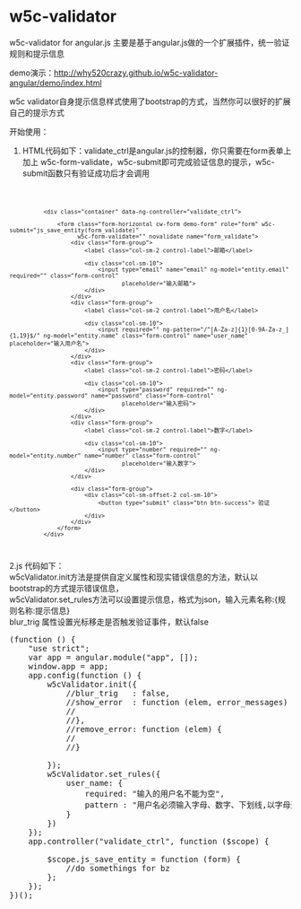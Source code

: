 w5c-validator
=====================

w5c-validator for angular.js
主要是基于angular.js做的一个扩展插件，统一验证规则和提示信息

demo演示：http://why520crazy.github.io/w5c-validator-angular/demo/index.html


w5c validator自身提示信息样式使用了bootstrap的方式，当然你可以很好的扩展自己的提示方式


开始使用：<br>
1. HTML代码如下：validate_ctrl是angular.js的控制器，你只需要在form表单上加上 w5c-form-validate，w5c-submit即可完成验证信息的提示，w5c-submit函数只有验证成功后才会调用
<code>

              <div class="container" data-ng-controller="validate_ctrl">

                  <form class="form-horizontal cw-form demo-form" role="form" w5c-submit="js_save_entity(form_validate)"
                        w5c-form-validate="" novalidate name="form_validate">
                      <div class="form-group">
                          <label class="col-sm-2 control-label">邮箱</label>

                          <div class="col-sm-10">
                              <input type="email" name="email" ng-model="entity.email" required="" class="form-control"
                                     placeholder="输入邮箱">
                          </div>
                      </div>
                      <div class="form-group">
                          <label class="col-sm-2 control-label">用户名</label>

                          <div class="col-sm-10">
                              <input required="" ng-pattern="/^[A-Za-z]{1}[0-9A-Za-z_]{1,19}$/" ng-model="entity.name" class="form-control" name="user_name" placeholder="输入用户名">
                          </div>
                      </div>
                      <div class="form-group">
                          <label class="col-sm-2 control-label">密码</label>

                          <div class="col-sm-10">
                              <input type="password" required="" ng-model="entity.password" name="password" class="form-control"
                                     placeholder="输入密码">
                          </div>
                      </div>
                      <div class="form-group">
                          <label class="col-sm-2 control-label">数字</label>

                          <div class="col-sm-10">
                              <input type="number" required="" ng-model="entity.number" name="number" class="form-control"
                                     placeholder="输入数字">
                          </div>
                      </div>

                      <div class="form-group">
                          <div class="col-sm-offset-2 col-sm-10">
                              <button type="submit" class="btn btn-success"> 验证</button>
                          </div>
                      </div>
                  </form>
              </div>
          
</code>

2.js 代码如下：<br>
w5cValidator.init方法是提供自定义属性和现实错误信息的方法，默认以bootstrap的方式提示错误信息，<br>
w5cValidator.set_rules方法可以设置提示信息，格式为json，输入元素名称:{规则名称:提示信息}<br>
blur_trig 属性设置光标移走是否触发验证事件，默认false <br>
<pre>
(function () {
    "use strict";
    var app = angular.module("app", []);
    window.app = app;
    app.config(function () {
        w5cValidator.init({
            //blur_trig   : false,
            //show_error  : function (elem, error_messages) {
            //
            //},
            //remove_error: function (elem) {
            //
            //}

        });
        w5cValidator.set_rules({
            user_name: {
                required: "输入的用户名不能为空",
                pattern : "用户名必须输入字母、数字、下划线,以字母开头"
            }
        })
    });
    app.controller("validate_ctrl", function ($scope) {

        $scope.js_save_entity = function (form) {
            //do somethings for bz
        };
    });
})();
</pre>
